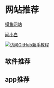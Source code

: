 # 网站推荐

[摸鱼网站](https://poki.com/zh)

[问小白](https://www.wenxiaobai.com/)

<a href="https://hellogithub.com/" target="_blank"  width="15%" >
  <img src="https://hellogithub.com/favicon/apple-icon-57x57.png" alt="访问GitHub新手教程">  
</a>


## 软件推荐





## app推荐
